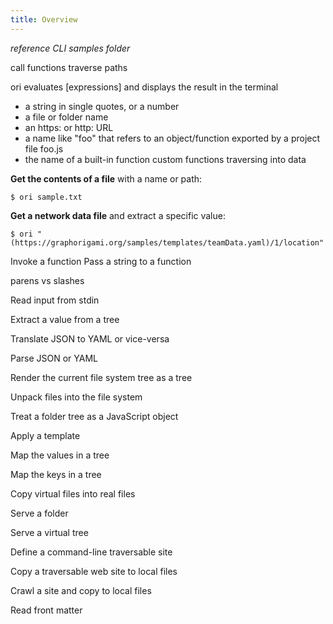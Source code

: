 ```yaml
---
title: Overview
---
```


_reference CLI samples folder_

call functions
traverse paths

ori evaluates [expressions] and displays the result in the terminal

- a string in single quotes, or a number
- a file or folder name
- an https: or http: URL
- a name like "foo" that refers to an object/function exported by a project file foo.js
- the name of a built-in function
  custom functions
  traversing into data

**Get the contents of a file** with a name or path:

```
$ ori sample.txt
```

**Get a network data file** and extract a specific value:

```
$ ori "(https://graphorigami.org/samples/templates/teamData.yaml)/1/location"
```

Invoke a function
Pass a string to a function

parens vs slashes

Read input from stdin

Extract a value from a tree

Translate JSON to YAML or vice-versa

Parse JSON or YAML

Render the current file system tree as a tree

Unpack files into the file system

Treat a folder tree as a JavaScript object

Apply a template

Map the values in a tree

Map the keys in a tree

Copy virtual files into real files

Serve a folder

Serve a virtual tree

Define a command-line traversable site

Copy a traversable web site to local files

Crawl a site and copy to local files

Read front matter
